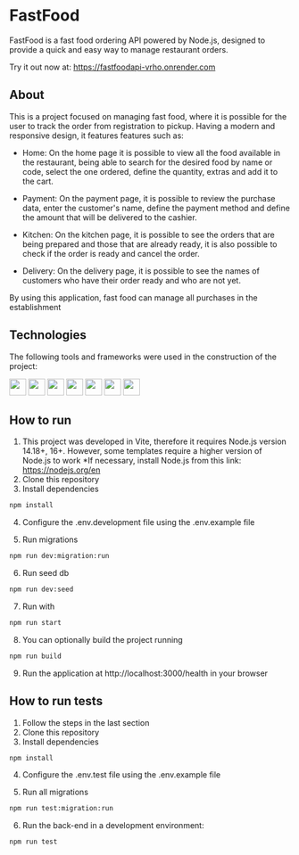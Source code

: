 # FastFood

FastFood is a fast food ordering API powered by Node.js, designed to provide a quick and easy way to manage restaurant orders.

Try it out now at: https://fastfoodapi-vrho.onrender.com

## About

This is a project focused on managing fast food, where it is possible for the user to track the order from registration to pickup. Having a modern and responsive design, it features features such as:

-   Home: On the home page it is possible to view all the food available in the restaurant, being able to search for the desired food by name or code, select the one ordered, define the quantity, extras and add it to the cart.

-   Payment: On the payment page, it is possible to review the purchase data, enter the customer's name, define the payment method and define the amount that will be delivered to the cashier.

-   Kitchen: On the kitchen page, it is possible to see the orders that are being prepared and those that are already ready, it is also possible to check if the order is ready and cancel the order.

-   Delivery: On the delivery page, it is possible to see the names of customers who have their order ready and who are not yet.

By using this application, fast food can manage all purchases in the establishment

## Technologies

The following tools and frameworks were used in the construction of the project:<br>

<p>
  <img  height="30" src="https://img.shields.io/badge/NODEMON-%23323330.svg?style=for-the-badge&logo=nodemon&logoColor=%BBDEAD"/>
  <img  height="30" src="https://img.shields.io/badge/Prisma-3982CE?style=for-the-badge&logo=Prisma&logoColor=white"/>
  <img  height="30" src="https://img.shields.io/badge/Node%20js-339933?style=for-the-badge&logo=nodedotjs&logoColor=white"/>
  <img  height="30" src="https://img.shields.io/badge/ESLint-4B32C3?style=for-the-badge&logo=eslint&logoColor=ffffff">
  <img  height="30" src="https://img.shields.io/badge/Babel-F9DC3E?style=for-the-badge&logo=babel&logoColor=ffffff">
  <img  height="30" src="https://img.shields.io/badge/Prettier-F7B93E?style=for-the-badge&logo=prettier&logoColor=ffffff">
  <img  height="30" src="https://img.shields.io/badge/Jest-C21325?style=for-the-badge&logo=jest&logoColor=white"/>
</p>

## How to run

1. This project was developed in Vite, therefore it requires Node.js version 14.18+, 16+. However, some templates require a higher version of Node.js to work
   *If necessary, install Node.js from this link: https://nodejs.org/en
2. Clone this repository
3. Install dependencies
```bash
npm install
```
4. Configure the .env.development file using the .env.example file

5. Run migrations
```bash
npm run dev:migration:run
```
6. Run seed db
```bash
npm run dev:seed
```
7. Run with
```bash
npm run start
```
8. You can optionally build the project running
```bash
npm run build
```
9. Run the application at http://localhost:3000/health in your browser

## How to run tests

1. Follow the steps in the last section
2. Clone this repository
3. Install dependencies
```bash
npm install
```
4. Configure the .env.test file using the .env.example file 

5. Run all migrations
  ```bash
  npm run test:migration:run
  ```
6. Run the back-end in a development environment:
  ```bash
  npm run test
  ```
